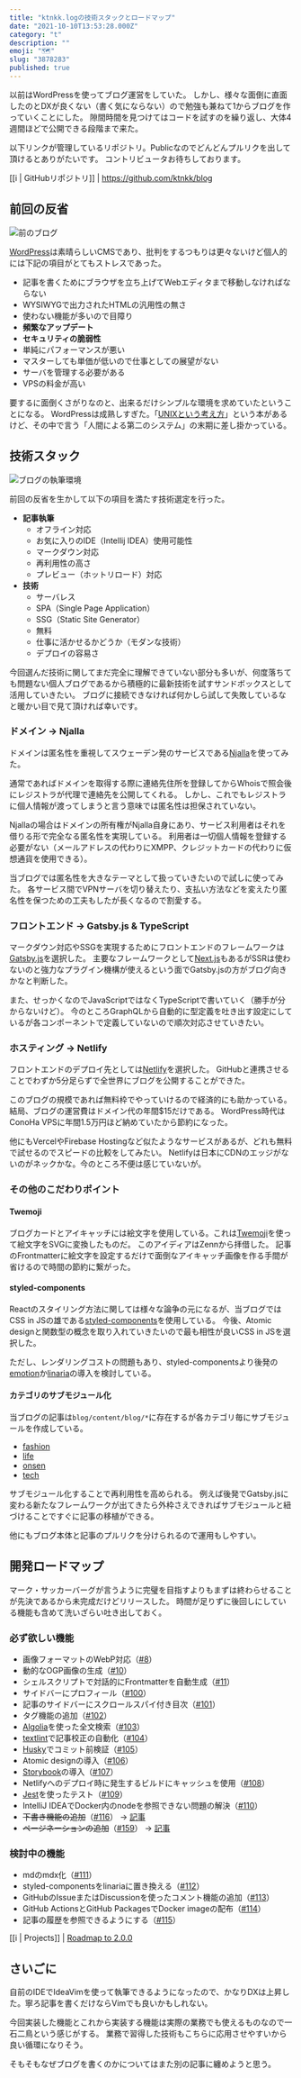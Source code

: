 ```yaml
---
title: "ktnkk.logの技術スタックとロードマップ"
date: "2021-10-10T13:53:28.000Z"
category: "t"
description: ""
emoji: "🗺"
slug: "3878283"
published: true
---
```


以前はWordPressを使ってブログ運営をしていた。
しかし、様々な面倒に直面したのとDXが良くない（書く気にならない）ので勉強も兼ねて1からブログを作っていくことにした。
隙間時間を見つけてはコードを試すのを繰り返し、大体4週間ほどで公開できる段階まで来た。

以下リンクが管理しているリポジトリ。Publicなのでどんどんプルリクを出して頂けるとありがたいです。
コントリビュータお待ちしております。

[[i | GitHubリポジトリ]]
| <https://github.com/ktnkk/blog>

## 前回の反省

![前のブログ](01.jpg)

[WordPress](https://github.com/WordPress/WordPress)は素晴らしいCMSであり、批判をするつもりは更々ないけど個人的には下記の項目がとてもストレスであった。

* 記事を書くためにブラウザを立ち上げてWebエディタまで移動しなければならない
* WYSIWYGで出力されたHTMLの汎用性の無さ
* 使わない機能が多いので目障り
* **頻繁なアップデート**
* **セキュリティの脆弱性**
* 単純にパフォーマンスが悪い
* マスターしても単価が低いので仕事としての展望がない
* サーバを管理する必要がある
* VPSの料金が高い

要するに面倒くさがりなのと、出来るだけシンプルな環境を求めていたということになる。
WordPressは成熟しすぎた。「[UNIXという考え方](https://www.amazon.co.jp/UNIX%E3%81%A8%E3%81%84%E3%81%86%E8%80%83%E3%81%88%E6%96%B9%E2%80%95%E3%81%9D%E3%81%AE%E8%A8%AD%E8%A8%88%E6%80%9D%E6%83%B3%E3%81%A8%E5%93%B2%E5%AD%A6-Mike-Gancarz/dp/4274064069)」という本があるけど、その中で言う「人間による第二のシステム」の末期に差し掛かっている。

## 技術スタック

![ブログの執筆環境](02.jpg)

前回の反省を生かして以下の項目を満たす技術選定を行った。

* **記事執筆**
    * オフライン対応
    * お気に入りのIDE（Intellij IDEA）使用可能性
    * マークダウン対応
    * 再利用性の高さ
    * プレビュー（ホットリロード）対応
* **技術**
    * サーバレス
    * SPA（Single Page Application）
    * SSG（Static Site Generator）
    * 無料
    * 仕事に活かせるかどうか（モダンな技術）
    * デプロイの容易さ

今回選んだ技術に関してまだ完全に理解できていない部分も多いが、何度落ちても問題ない個人ブログであるから積極的に最新技術を試すサンドボックスとして活用していきたい。
ブログに接続できなければ何かしら試して失敗しているなと暖かい目で見て頂ければ幸いです。

### ドメイン -> Njalla

ドメインは匿名性を重視してスウェーデン発のサービスである[Njalla](https://njal.la/)を使ってみた。

通常であればドメインを取得する際に連絡先住所を登録してからWhoisで照会後にレジストラが代理で連絡先を公開してくれる。
しかし、これでもレジストラに個人情報が渡ってしまうと言う意味では匿名性は担保されていない。

Njallaの場合はドメインの所有権がNjalla自身にあり、サービス利用者はそれを借りる形で完全なる匿名性を実現している。
利用者は一切個人情報を登録する必要がない（メールアドレスの代わりにXMPP、クレジットカードの代わりに仮想通貨を使用できる）。

当ブログでは匿名性を大きなテーマとして扱っていきたいので試しに使ってみた。
各サービス間でVPNサーバを切り替えたり、支払い方法などを変えたり匿名性を保つための工夫もしたが長くなるので割愛する。

### フロントエンド -> Gatsby.js & TypeScript

マークダウン対応やSSGを実現するためにフロントエンドのフレームワークは[Gatsby.js](https://github.com/gatsbyjs/gatsby)を選択した。
主要なフレームワークとして[Next.js](https://github.com/vercel/next.js)もあるがSSRは使わないのと強力なプラグイン機構が使えるという面でGatsby.jsの方がブログ向きかなと判断した。

また、せっかくなのでJavaScriptではなくTypeScriptで書いていく（勝手が分からないけど）。
今のところGraphQLから自動的に型定義を吐き出す設定にしているが各コンポーネントで定義していないので順次対応させていきたい。

### ホスティング -> Netlify

フロントエンドのデプロイ先としては[Netlify](https://www.netlify.com)を選択した。
GitHubと連携させることでわずか5分足らずで全世界にブログを公開することができた。

このブログの規模であれば無料枠でやっていけるので経済的にも助かっている。結局、ブログの運営費はドメイン代の年間$15だけである。
WordPress時代はConoHa VPSに年間1.5万円ほど納めていたから節約になった。

他にもVercelやFirebase Hostingなど似たようなサービスがあるが、どれも無料で試せるのでスピードの比較をしてみたい。
Netlifyは日本にCDNのエッジがないのがネックかな。今のところ不便は感じていないが。

### その他のこだわりポイント

#### Twemoji

ブログカードとアイキャッチには絵文字を使用している。これは[Twemoji](https://github.com/twitter/twemoji)を使って絵文字をSVGに変換したものだ。
このアイディアはZennから拝借した。
記事のFrontmatterに絵文字を設定するだけで面倒なアイキャッチ画像を作る手間が省けるので時間の節約に繋がった。

#### styled-components

Reactのスタイリング方法に関しては様々な論争の元になるが、当ブログではCSS in JSの雄である[styled-components](https://github.com/styled-components/styled-components)を使用している。
今後、Atomic designと関数型の概念を取り入れていきたいので最も相性が良いCSS in JSを選択した。

ただし、レンダリングコストの問題もあり、styled-componentsより後発の[emotion](https://github.com/emotion-js/emotion)か[linaria](https://github.com/callstack/linaria)の導入を検討している。

#### カテゴリのサブモジュール化

当ブログの記事は`blog/content/blog/*`に存在するが各カテゴリ毎にサブモジュールを作成している。

* [fashion](https://github.com/ktnkk/blog.fashion)
* [life](https://github.com/ktnkk/blog.life)
* [onsen](https://github.com/ktnkk/blog.onsen)
* [tech](https://github.com/ktnkk/blog.tech)

サブモジュール化することで再利用性を高められる。
例えば後発でGatsby.jsに変わる新たなフレームワークが出てきたら外枠さえできればサブモジュールと紐づけることですぐに記事の移植ができる。

他にもブログ本体と記事のプルリクを分けられるので運用もしやすい。

## 開発ロードマップ

マーク・サッカーバーグが言うように完璧を目指すよりもまずは終わらせることが先決であるから未完成だけどリリースした。
時間が足りずに後回しにしている機能も含めて洗いざらい吐き出しておく。

### 必ず欲しい機能

* 画像フォーマットのWebP対応（[#8](https://github.com/ktnkk/blog/issues/8)）
* 動的なOGP画像の生成（[#10](https://github.com/ktnkk/blog/issues/10)）
* シェルスクリプトで対話的にFrontmatterを自動生成（[#11](https://github.com/ktnkk/blog/issues/11)）
* サイドバーにプロフィール（[#100](https://github.com/ktnkk/blog/issues/100)）
* 記事のサイドバーにスクロールスパイ付き目次（[#101](https://github.com/ktnkk/blog/issues/101)）
* タグ機能の追加（[#102](https://github.com/ktnkk/blog/issues/102)）
* [Algolia](https://www.algolia.com/)を使った全文検索（[#103](https://github.com/ktnkk/blog/issues/103)）
* [textlint](https://github.com/textlint/textlint)で記事校正の自動化（[#104](https://github.com/ktnkk/blog/issues/104)）
* [Husky](https://github.com/typicode/husky)でコミット前検証（[#105](https://github.com/ktnkk/blog/issues/105)）
* Atomic designの導入（[#106](https://github.com/ktnkk/blog/issues/106)）
* [Storybook](https://github.com/storybookjs/storybook)の導入（[#107](https://github.com/ktnkk/blog/issues/107)）
* Netlifyへのデプロイ時に発生するビルドにキャッシュを使用（[#108](https://github.com/ktnkk/blog/issues/108)）
* [Jest](https://github.com/facebook/jest)を使ったテスト（[#109](https://github.com/ktnkk/blog/issues/109)）
* IntelliJ IDEAでDocker内のnodeを参照できない問題の解決（[#110](https://github.com/ktnkk/blog/issues/110)）
* ~~下書き機能の追加~~（[#116](https://github.com/ktnkk/blog/issues/116)） -> [記事](/7976845)
* ~~ページネーションの追加~~（[#159](https://github.com/ktnkk/blog/issues/159)） -> [記事](/8443869)

### 検討中の機能

* mdのmdx化（[#111](https://github.com/ktnkk/blog/issues/111)）
* styled-componentsをlinariaに置き換える（[#112](https://github.com/ktnkk/blog/issues/112)）
* GitHubのIssueまたはDiscussionを使ったコメント機能の追加（[#113](https://github.com/ktnkk/blog/issues/113)）
* GitHub ActionsとGitHub PackagesでDocker imageの配布（[#114](https://github.com/ktnkk/blog/issues/114)）
* 記事の履歴を参照できるようにする（[#115](https://github.com/ktnkk/blog/issues/115)）

[[i | Projects]]
| [Roadmap to 2.0.0](https://github.com/ktnkk/blog/projects/2)

## さいごに

自前のIDEでIdeaVimを使って執筆できるようになったので、かなりDXは上昇した。寧ろ記事を書くだけならVimでも良いかもしれない。

今回実装した機能とこれから実装する機能は実際の業務でも使えるものなので一石二鳥という感じがする。
業務で習得した技術もこちらに応用させやすいから良い循環になりそう。

そもそもなぜブログを書くのかについてはまた別の記事に纏めようと思う。
